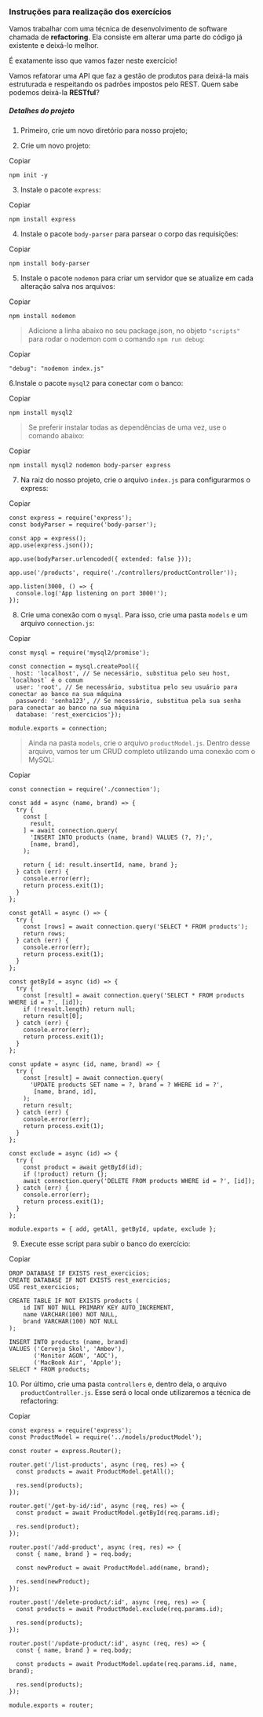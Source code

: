 ### Instruções para realização dos exercícios

Vamos trabalhar com uma técnica de desenvolvimento de software chamada de **refactoring**. Ela consiste em alterar uma parte do código já existente e deixá-lo melhor.

É exatamente isso que vamos fazer neste exercício!

Vamos refatorar uma API que faz a gestão de produtos para deixá-la mais estruturada e respeitando os padrões impostos pelo REST. Quem sabe podemos deixá-la **RESTful**?

##### Detalhes do projeto

1.  Primeiro, crie um novo diretório para nosso projeto;
    
2.  Crie um novo projeto:
    

Copiar

    npm init -y

3.  Instale o pacote `express`:

Copiar

    npm install express

4.  Instale o pacote `body-parser` para parsear o corpo das requisições:

Copiar

    npm install body-parser

5.  Instale o pacote `nodemon` para criar um servidor que se atualize em cada alteração salva nos arquivos:

Copiar

    npm install nodemon

> Adicione a linha abaixo no seu package.json, no objeto `"scripts"` para rodar o nodemon com o comando `npm run debug`:

Copiar

    "debug": "nodemon index.js"

6.Instale o pacote `mysql2` para conectar com o banco:

Copiar

    npm install mysql2

> Se preferir instalar todas as dependências de uma vez, use o comando abaixo:

Copiar

    npm install mysql2 nodemon body-parser express

7.  Na raiz do nosso projeto, crie o arquivo `index.js` para configurarmos o express:

Copiar

    const express = require('express');
    const bodyParser = require('body-parser');
    
    const app = express();
    app.use(express.json());
    
    app.use(bodyParser.urlencoded({ extended: false }));
    
    app.use('/products', require('./controllers/productController'));
    
    app.listen(3000, () => {
      console.log('App listening on port 3000!');
    });

8.  Crie uma conexão com o `mysql`. Para isso, crie uma pasta `models` e um arquivo `connection.js`:

Copiar

    const mysql = require('mysql2/promise');
    
    const connection = mysql.createPool({
      host: 'localhost', // Se necessário, substitua pelo seu host, `localhost` é o comum
      user: 'root', // Se necessário, substitua pelo seu usuário para conectar ao banco na sua máquina
      password: 'senha123', // Se necessário, substitua pela sua senha para conectar ao banco na sua máquina
      database: 'rest_exercicios'});
    
    module.exports = connection;

> Ainda na pasta `models`, crie o arquivo `productModel.js`. Dentro desse arquivo, vamos ter um CRUD completo utilizando uma conexão com o MySQL:

Copiar

    const connection = require('./connection');
    
    const add = async (name, brand) => {
      try {
        const [
          result,
        ] = await connection.query(
          'INSERT INTO products (name, brand) VALUES (?, ?);',
          [name, brand],
        );
    
        return { id: result.insertId, name, brand };
      } catch (err) {
        console.error(err);
        return process.exit(1);
      }
    };
    
    const getAll = async () => {
      try {
        const [rows] = await connection.query('SELECT * FROM products');
        return rows;
      } catch (err) {
        console.error(err);
        return process.exit(1);
      }
    };
    
    const getById = async (id) => {
      try {
        const [result] = await connection.query('SELECT * FROM products WHERE id = ?', [id]);
        if (!result.length) return null;
        return result[0];
      } catch (err) {
        console.error(err);
        return process.exit(1);
      }
    };
    
    const update = async (id, name, brand) => {
      try {
        const [result] = await connection.query(
          'UPDATE products SET name = ?, brand = ? WHERE id = ?',
           [name, brand, id],
        );
        return result;
      } catch (err) {
        console.error(err);
        return process.exit(1);
      }
    };
    
    const exclude = async (id) => {
      try {
        const product = await getById(id);
        if (!product) return {};
        await connection.query('DELETE FROM products WHERE id = ?', [id]);
      } catch (err) {
        console.error(err);
        return process.exit(1);
      }
    };
    
    module.exports = { add, getAll, getById, update, exclude };

9.  Execute esse script para subir o banco do exercício:

Copiar

    DROP DATABASE IF EXISTS rest_exercicios;
    CREATE DATABASE IF NOT EXISTS rest_exercicios;
    USE rest_exercicios;
    
    CREATE TABLE IF NOT EXISTS products (
        id INT NOT NULL PRIMARY KEY AUTO_INCREMENT,
        name VARCHAR(100) NOT NULL,
        brand VARCHAR(100) NOT NULL
    );
    
    INSERT INTO products (name, brand)
    VALUES ('Cerveja Skol', 'Ambev'),
           ('Monitor AGON', 'AOC'),
           ('MacBook Air', 'Apple');
    SELECT * FROM products;

10.  Por último, crie uma pasta `controllers` e, dentro dela, o arquivo `productController.js`. Esse será o local onde utilizaremos a técnica de refactoring:

Copiar

    const express = require('express');
    const ProductModel = require('../models/productModel');
    
    const router = express.Router();
    
    router.get('/list-products', async (req, res) => {
      const products = await ProductModel.getAll();
    
      res.send(products);
    });
    
    router.get('/get-by-id/:id', async (req, res) => {
      const product = await ProductModel.getById(req.params.id);
    
      res.send(product);
    });
    
    router.post('/add-product', async (req, res) => {
      const { name, brand } = req.body;
    
      const newProduct = await ProductModel.add(name, brand);
    
      res.send(newProduct);
    });
    
    router.post('/delete-product/:id', async (req, res) => {
      const products = await ProductModel.exclude(req.params.id);
    
      res.send(products);
    });
    
    router.post('/update-product/:id', async (req, res) => {
      const { name, brand } = req.body;
    
      const products = await ProductModel.update(req.params.id, name, brand);
    
      res.send(products);
    });
    
    module.exports = router;
